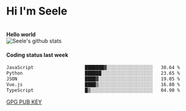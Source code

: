 <h1>Hi I'm Seele</h1>
<br>
<b> Hello world</b>
<br>
<img src="https://github-readme-stats-eight-jade.vercel.app/api?username=Seele0oO&show_icons=true&icon_color=0366d6&bg_color=ffffff&hide_title=true&hide=contribs&include_all_commits=true" alt="Seele's github stats"/>
<br>

<h4>Coding status last week </h4>

<!--START_SECTION:waka-->

```txt
JavaScript                   ███████▓░░░░░░░░░░░░░░░░░   30.64 %
Python                       ██████░░░░░░░░░░░░░░░░░░░   23.65 %
JSON                         ████▓░░░░░░░░░░░░░░░░░░░░   19.05 %
Vue.js                       ████▒░░░░░░░░░░░░░░░░░░░░   16.80 %
TypeScript                   █▒░░░░░░░░░░░░░░░░░░░░░░░   04.90 %
```

<!--END_SECTION:waka-->



[GPG PUB KEY](https://keys.openpgp.org/vks/v1/by-fingerprint/3FCE91BF5B9666B55B67213C4C57B7824A5B6680)

